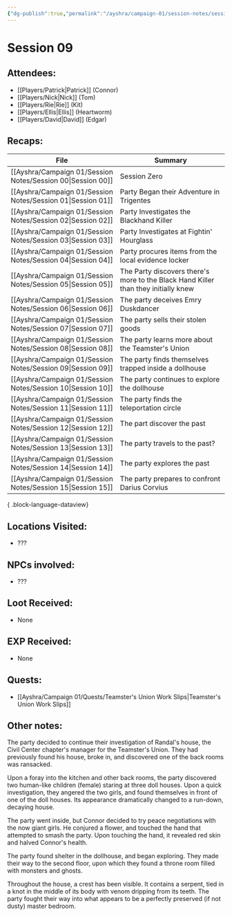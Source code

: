 ```yaml
---
{"dg-publish":true,"permalink":"/ayshra/campaign-01/session-notes/session-09/","tags":["session"],"dgShowLocalGraph":true}
---
```


# Session 09

## Attendees:
- [[Players/Patrick\|Patrick]] (Connor)
- [[Players/Nick\|Nick]] (Tom)
- [[Players/Rie\|Rie]] (Kit)
- [[Players/Ellis\|Ellis]] (Heartworm)
- [[Players/David\|David]] (Edgar)


## Recaps:
| File                                                           | Summary                                                                            |
| -------------------------------------------------------------- | ---------------------------------------------------------------------------------- |
| [[Ayshra/Campaign 01/Session Notes/Session 00\|Session 00]] | Session Zero                                                                       |
| [[Ayshra/Campaign 01/Session Notes/Session 01\|Session 01]] | Party Began their Adventure in Trigentes                                           |
| [[Ayshra/Campaign 01/Session Notes/Session 02\|Session 02]] | Party Investigates the Blackhand Killer                                            |
| [[Ayshra/Campaign 01/Session Notes/Session 03\|Session 03]] | Party Investigates at Fightin' Hourglass                                           |
| [[Ayshra/Campaign 01/Session Notes/Session 04\|Session 04]] | Party procures items from the local evidence locker                                |
| [[Ayshra/Campaign 01/Session Notes/Session 05\|Session 05]] | The Party discovers there's more to the Black Hand Killer than they initially knew |
| [[Ayshra/Campaign 01/Session Notes/Session 06\|Session 06]] | The party deceives Emry Duskdancer                                                 |
| [[Ayshra/Campaign 01/Session Notes/Session 07\|Session 07]] | The party sells their stolen goods                                                 |
| [[Ayshra/Campaign 01/Session Notes/Session 08\|Session 08]] | The party learns more about the Teamster's Union                                   |
| [[Ayshra/Campaign 01/Session Notes/Session 09\|Session 09]] | The party finds themselves trapped inside a dollhouse                              |
| [[Ayshra/Campaign 01/Session Notes/Session 10\|Session 10]] | The party continues to explore the dollhouse                                       |
| [[Ayshra/Campaign 01/Session Notes/Session 11\|Session 11]] | The party finds the teleportation circle                                           |
| [[Ayshra/Campaign 01/Session Notes/Session 12\|Session 12]] | The part discover the past                                                         |
| [[Ayshra/Campaign 01/Session Notes/Session 13\|Session 13]] | The party travels to the past?                                                     |
| [[Ayshra/Campaign 01/Session Notes/Session 14\|Session 14]] | The party explores the past                                                        |
| [[Ayshra/Campaign 01/Session Notes/Session 15\|Session 15]] | The party prepares to confront Darius Corvius                                      |

{ .block-language-dataview}

## Locations Visited:
- ???
## NPCs involved:
- ???
## Loot Received:
- None
## EXP Received:
- None
## Quests:
- [[Ayshra/Campaign 01/Quests/Teamster's Union Work Slips\|Teamster's Union Work Slips]]

## Other notes:

The party decided to continue their investigation of Randal's house, the Civil Center chapter's manager for the Teamster's Union. They had previously found his house, broke in, and discovered one of the back rooms was ransacked.

Upon a foray into the kitchen and other back rooms, the party discovered two human-like children (female) staring at three doll houses. Upon a quick investigation, they angered the two girls, and found themselves in front of one of the doll houses. Its appearance dramatically changed to a run-down, decaying house.

The party went inside, but Connor decided to try peace negotiations with the now giant girls. He conjured a flower, and touched the hand that attempted to smash the party. Upon touching the hand, it revealed red skin and halved Connor's health.

The party found shelter in the dollhouse, and began exploring. They made their way to the second floor, upon which they found a throne room filled with monsters and ghosts.

Throughout the house, a crest has been visible. It contains a serpent, tied in a knot in the middle of its body with venom dripping from its teeth. The party fought their way into what appears to be a perfectly preserved (if not dusty) master bedroom. 